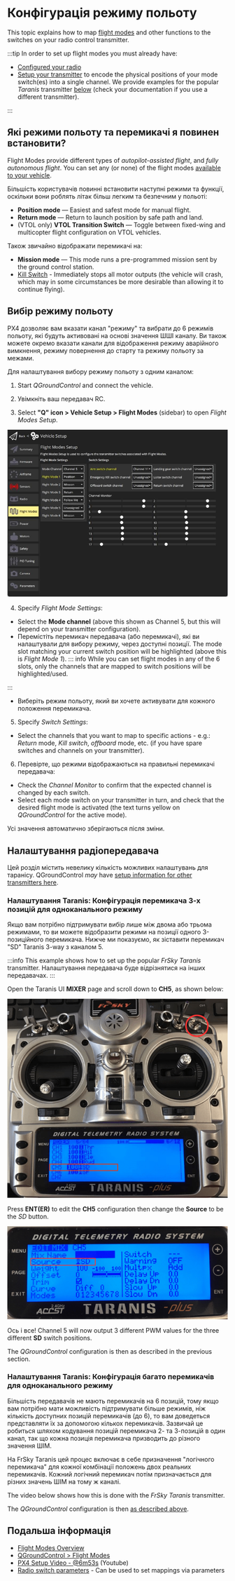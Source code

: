 # Конфігурація режиму польоту

This topic explains how to map [flight modes](../getting_started/px4_basic_concepts.md#flight-modes) and other functions to the switches on your radio control transmitter.

:::tip
In order to set up flight modes you must already have:

- [Configured your radio](../config/radio.md)
- [Setup your transmitter](#rc-transmitter-setup) to encode the physical positions of your mode switch(es) into a single channel.
  We provide examples for the popular _Taranis_ transmitter [below](#taranis-setup-3-way-switch-configuration-for-single-channel-mode) (check your documentation if you use a different transmitter).

:::

## Які режими польоту та перемикачі я повинен встановити?

Flight Modes provide different types of _autopilot-assisted flight_, and _fully autonomous flight_.
You can set any (or none) of the flight modes [available to your vehicle](../flight_modes/index.md#flight-modes).

Більшість користувачів повинні встановити наступні режими та функції, оскільки вони роблять літак більш легким та безпечним у польоті:

- **Position mode** — Easiest and safest mode for manual flight.
- **Return mode** — Return to launch position by safe path and land.
- (VTOL only) **VTOL Transition Switch** — Toggle between fixed-wing and multicopter flight configuration on VTOL vehicles.

Також звичайно відображати перемикачі на:

- **Mission mode** — This mode runs a pre-programmed mission sent by the ground control station.
- <a id="kill_switch"></a> [Kill Switch](../config/safety.md#kill-switch) - Immediately stops all motor outputs (the vehicle will crash, which may in some circumstances be more desirable than allowing it to continue flying).

## Вибір режиму польоту

PX4 дозволяє вам вказати канал "режиму" та вибрати до 6 режимів польоту, які будуть активовані на основі значення ШШІ каналу.
Ви також можете окремо вказати канали для відображення режиму аварійного вимкнення, режиму повернення до старту та режиму польоту за межами.

Для налаштування вибору режиму польоту з одним каналом:

1. Start _QGroundControl_ and connect the vehicle.

2. Увімкніть ваш передавач RC.

3. Select **"Q" icon > Vehicle Setup > Flight Modes** (sidebar) to open _Flight Modes Setup_.

  ![Flight modes single-channel](../../assets/qgc/setup/flight_modes/flight_modes_single_channel.jpg)

4. Specify _Flight Mode Settings_:
  - Select the **Mode channel** (above this shown as Channel 5, but this will depend on your transmitter configuration).
  - Перемістіть перемикач передавача (або перемикачі), які ви налаштували для вибору режиму, через доступні позиції.
    The mode slot matching your current switch position will be highlighted (above this is _Flight Mode 1_).
    ::: info
    While you can set flight modes in any of the 6 slots, only the channels that are mapped to switch positions will be highlighted/used.

:::
  - Виберіть режим польоту, який ви хочете активувати для кожного положення перемикача.

5. Specify _Switch Settings_:
  - Select the channels that you want to map to specific actions - e.g.: _Return_ mode, _Kill switch_, _offboard_ mode, etc. (if you have spare switches and channels on your transmitter).

6. Перевірте, що режими відображаються на правильні перемикачі передавача:
  - Check the _Channel Monitor_ to confirm that the expected channel is changed by each switch.
  - Select each mode switch on your transmitter in turn, and check that the desired flight mode is activated (the text turns yellow on _QGroundControl_ for the active mode).

Усі значення автоматично зберігаються після зміни.

## Налаштування радіопередавача

Цей розділ містить невелику кількість можливих налаштувань для таранісу.
QGroundControl _may_ have [setup information for other transmitters here](https://docs.qgroundcontrol.com/master/en/qgc-user-guide/setup_view/flight_modes.html#transmitter-setup).

<a id="taranis_setup"></a>

### Налаштування Taranis: Конфігурація перемикача 3-х позицій для одноканального режиму

Якщо вам потрібно підтримувати вибір лише між двома або трьома режимами, то ви можете відобразити режими на позиції одного 3-позиційного перемикача.
Нижче ми показуємо, як зіставити перемикач "SD" Taranis 3-way з каналом 5.

:::info
This example shows how to set up the popular _FrSky Taranis_ transmitter.
Налаштування передавача буде відрізнятися на інших передавачах.
:::

Open the Taranis UI **MIXER** page and scroll down to **CH5**, as shown below:

![Taranis - Map channel to switch](../../assets/qgc/setup/flight_modes/single_channel_mode_selection_1.png)

Press **ENT(ER)** to edit the **CH5** configuration then change the **Source** to be the _SD_ button.

![Taranis - Configure channel](../../assets/qgc/setup/flight_modes/single_channel_mode_selection_2.png)

Ось і все!
Channel 5 will now output 3 different PWM values for the three different **SD** switch positions.

The _QGroundControl_ configuration is then as described in the previous section.

### Налаштування Taranis: Конфігурація багато перемикачів для одноканального режиму

Більшість передавачів не мають перемикачів на 6 позицій, тому якщо вам потрібно мати можливість підтримувати більше режимів, ніж кількість доступних позицій перемикачів (до 6), то вам доведеться представляти їх за допомогою кількох перемикачів.
Зазвичай це робиться шляхом кодування позицій перемикача 2- та 3-позицій в один канал, так що кожна позиція перемикача призводить до різного значення ШІМ.

На FrSky Taranis цей процес включає в себе призначення "логічного перемикача" для кожної комбінації положень двох реальних перемикачів.
Кожний логічний перемикач потім призначається для різних значень ШІМ на тому ж каналі.

The video below shows how this is done with the _FrSky Taranis_ transmitter.

<!-- [youtube](https://youtu.be/scqO7vbH2jo) Video has gone private and is no longer available -->

<!-- @[youtube](https://youtu.be/BNzeVGD8IZI?t=427) - video showing how to set the QGC side - at about 7mins and 3 secs -->

<lite-youtube videoid="TFEjEQZqdVA" title="Taranis Mode Switches"/>

The _QGroundControl_ configuration is then [as described above](#flight-mode-selection).

## Подальша інформація

- [Flight Modes Overview](../flight_modes/index.md)
- [QGroundControl > Flight Modes](https://docs.qgroundcontrol.com/master/en/qgc-user-guide/setup_view/flight_modes.html#px4-pro-flight-mode-setup)
- [PX4 Setup Video - @6m53s](https://youtu.be/91VGmdSlbo4?t=6m53s) (Youtube)
- [Radio switch parameters](../advanced_config/parameter_reference.md#radio-switches) - Can be used to set mappings via parameters
